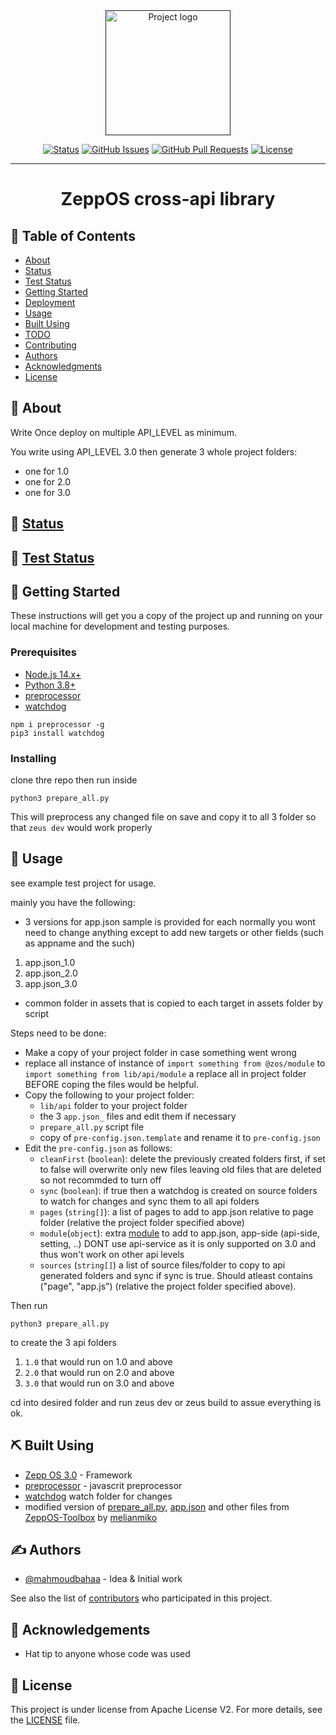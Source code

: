 <div align="center">
  <a href="" rel="noopener">
 <img width=200px height=200px src="https://raw.githubusercontent.com/mahmoudbahaa/zeppos-cross-api-polyfill/main/assets/common/icon.png" alt="Project logo"></a>
</div>

<div align="center">

[![Status](https://img.shields.io/badge/status-active-success.svg)]()
[![GitHub Issues](https://img.shields.io/github/issues/mahmoudbahaa/zeppos-cross-api-polyfill.svg)](https://github.com/mahmoudbahaa/zeppos-cross-api-polyfill/issues)
[![GitHub Pull Requests](https://img.shields.io/github/issues-pr/mahmoudbahaa/zeppos-cross-api-polyfill.svg)](https://github.com/mahmoudbahaa/zeppos-cross-api-polyfill/pulls)
[![License](https://img.shields.io/badge/license-APACHE-blue.svg)](/LICENSE)

</div>

---

# <div align="center"> ZeppOS cross-api library </div>

## 📝 Table of Contents

- [About](#about)
- [Status](./STATUS.md)
- [Test Status](./TEST_STATUS.md)
- [Getting Started](#getting_started)
- [Deployment](#deployment)
- [Usage](#usage)
- [Built Using](#built_using)
- [TODO](./TODO.md)
- [Contributing](./CONTRIBUTING.md)
- [Authors](#authors)
- [Acknowledgments](#acknowledgement)
- [License](#license)

## 🧐 About <a name = "about"></a>

Write Once deploy on multiple API_LEVEL as minimum.

You write using API_LEVEL 3.0 then generate 3 whole project folders:
* one for 1.0
* one for 2.0
* one for 3.0

## :dart: [Status](./STATUS.md)

## :dart: [Test Status](./TEST_STATUS.md)

## 🏁 Getting Started <a name = "getting_started"></a>

These instructions will get you a copy of the project up and running on your local machine for development and testing purposes.

### Prerequisites

 - [Node.js 14.x+](https://nodejs.org/en/download/)
 - [Python 3.8+](https://www.python.org/downloads/)
 - [preprocessor](https://github.com/dcodeIO/Preprocessor.js)
 - [watchdog](https://pypi.org/project/watchdog/)

```
npm i preprocessor -g
pip3 install watchdog
```

### Installing

clone thre repo then run inside

```
python3 prepare_all.py
```

This will preprocess any changed file on save and copy it to all 3 folder so that `zeus dev` would work properly

## 🎈 Usage <a name="usage"></a>

see example test project for usage.

mainly you have the following:
* 3 versions for app.json sample is provided for each normally you wont need to change  anything except to add new targets or other fields (such as appname and the such)
1. app.json_1.0 
2. app.json_2.0
3. app.json_3.0
* common folder in  assets that is copied to each target in assets folder by script

Steps need to be done:
* Make a copy of your project folder in case something went wrong
* replace all instance of instance of `import something from @zos/module` to `import something from lib/api/module` a replace all in project folder BEFORE coping the files would be helpful. 
* Copy the following to your project folder:
  * `lib/api` folder to your project folder
  * the 3 `app.json_` files and edit them if necessary
  * `prepare_all.py` script file
  * copy of `pre-config.json.template` and rename it to `pre-config.json`
* Edit the `pre-config.json` as follows:
  * `cleanFirst` (`boolean`): delete the previously created folders first, if set to false will overwrite only new files leaving old files that are deleted so not recommded to turn off
  * `sync` (`boolean`): if true then a watchdog is created on source folders to watch for changes and sync them to all api folders
  * `pages` (`string[]`): a list of pages to add to app.json relative to page folder (relative the project folder specified above)
  * `module`(`object`):  extra [module](https://docs.zepp.com/docs/1.0/reference/app-json/#module-object) to add to app.json, app-side (api-side, setting, ..) DONT use api-service as it is only supported on 3.0 and thus won't work on other api levels
  * `sources` (`string[]`) a list of source files/folder to copy to api generated folders and sync if sync is true. Should atleast contains ("page", "app.js") (relative the project folder specified above).

Then run 

```
python3 prepare_all.py
```

to create the 3 api folders 
1) `1.0` that would run on 1.0 and above
2) `2.0` that would run on 2.0 and above
3) `3.0` that would run on 3.0 and above

cd into desired folder and run zeus dev or zeus build to assue everything is ok.

## ⛏️ Built Using <a name = "built_using"></a>

- [Zepp OS 3.0](https://docs.zepp.com/docs/intro/) - Framework
- [preprocessor](https://github.com/dcodeIO/Preprocessor.js) - javascrit preprocessor
- [watchdog](https://pypi.org/project/watchdog/) watch folder for changes
- modified version of [prepare_all.py](https://github.com/melianmiko/ZeppOS-Toolbox/blob/master/prepare_all.py), [app.json](https://github.com/melianmiko/ZeppOS-Toolbox/blob/master/app.json) and other files from [ZeppOS-Toolbox](https://github.com/melianmiko/ZeppOS-Toolbox) by [melianmiko](https://github.com/melianmiko)

## ✍️ Authors <a name = "authors"></a>

- [@mahmoudbahaa](https://github.com/mahmoudbahaa) - Idea & Initial work

See also the list of [contributors](https://github.com/mahmoudbahaa/zeppos-cross-api-polyfill/contributors) who participated in this project.

## 🎉 Acknowledgements <a name = "acknowledgement"></a>

- Hat tip to anyone whose code was used

## :memo: License <a name = "license"></a>
  
  This project is under license from Apache License V2. For more details, see the [LICENSE](https://raw.githubusercontent.com/mahmoudbahaa/zeppos-cross-api-polyfill/main/LICENSE) file.
